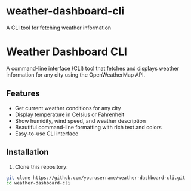 # weather-dashboard-cli
A CLI tool for fetching weather information

# Weather Dashboard CLI

A command-line interface (CLI) tool that fetches and displays weather information for any city using the OpenWeatherMap API.

## Features

- Get current weather conditions for any city
- Display temperature in Celsius or Fahrenheit
- Show humidity, wind speed, and weather description
- Beautiful command-line formatting with rich text and colors
- Easy-to-use CLI interface

## Installation

1. Clone this repository:
```bash
git clone https://github.com/yourusername/weather-dashboard-cli.git
cd weather-dashboard-cli
